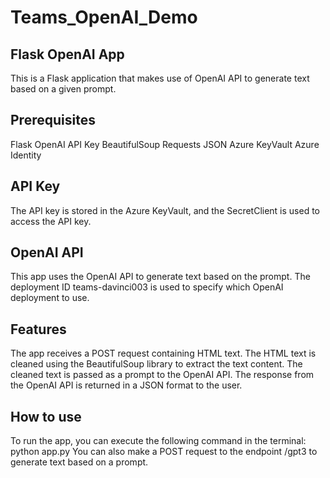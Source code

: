 # Teams_OpenAI_Demo

## Flask OpenAI App
This is a Flask application that makes use of OpenAI API to generate text based on a given prompt.

## Prerequisites
Flask
OpenAI API Key
BeautifulSoup
Requests
JSON
Azure KeyVault
Azure Identity

## API Key
The API key is stored in the Azure KeyVault, and the SecretClient is used to access the API key.

## OpenAI API
This app uses the OpenAI API to generate text based on the prompt. The deployment ID teams-davinci003 is used to specify which OpenAI deployment to use.

## Features
The app receives a POST request containing HTML text.
The HTML text is cleaned using the BeautifulSoup library to extract the text content.
The cleaned text is passed as a prompt to the OpenAI API.
The response from the OpenAI API is returned in a JSON format to the user.

## How to use
To run the app, you can execute the following command in the terminal:
python app.py
You can also make a POST request to the endpoint /gpt3 to generate text based on a prompt.
